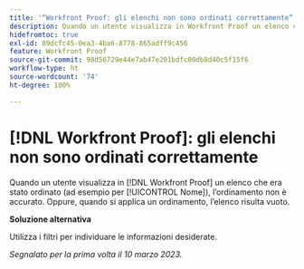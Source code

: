 ```yaml
---
title: '“Workfront Proof: gli elenchi non sono ordinati correttamente”'
description: Quando un utente visualizza in Workfront Proof un elenco che era stato ordinato (ad esempio per Nome), l’ordinamento non è accurato.
hidefromtoc: true
exl-id: 89dcfc45-0ea3-4ba6-8778-865adff9c456
feature: Workfront Proof
source-git-commit: 98d56729e44e7ab47e201bdfc00db8d40c5f15f6
workflow-type: ht
source-wordcount: '74'
ht-degree: 100%

---
```


# [!DNL Workfront Proof]: gli elenchi non sono ordinati correttamente

<!--Won't fix, valid issue-->

Quando un utente visualizza in [!DNL Workfront Proof] un elenco che era stato ordinato (ad esempio per [!UICONTROL Nome]), l’ordinamento non è accurato. Oppure, quando si applica un ordinamento, l’elenco risulta vuoto.

**Soluzione alternativa**

Utilizza i filtri per individuare le informazioni desiderate.

_Segnalato per la prima volta il 10 marzo 2023._

